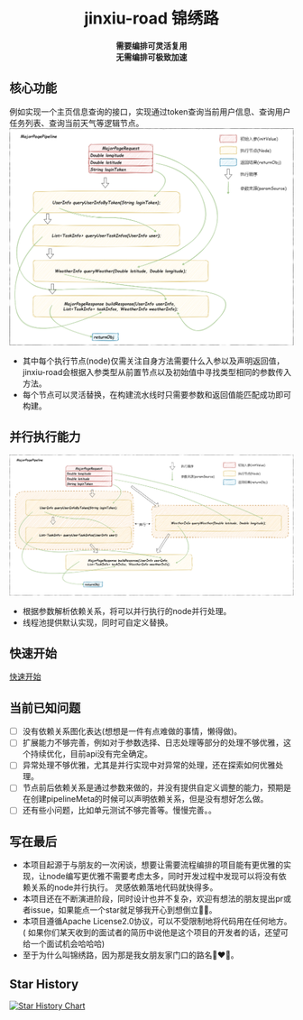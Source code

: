 <h1 align="center">
  jinxiu-road 锦绣路
</h1>

<h4 align="center">
需要编排可灵活复用<br/>无需编排可极致加速
</h4>

## 核心功能

例如实现一个主页信息查询的接口，实现通过token查询当前用户信息、查询用户任务列表、查询当前天气等逻辑节点。
![sync](readme/sync.png)

- 其中每个执行节点(node)仅需关注自身方法需要什么入参以及声明返回值，jinxiu-road会根据入参类型从前置节点以及初始值中寻找类型相同的参数传入方法。
- 每个节点可以灵活替换，在构建流水线时只需要参数和返回值能匹配成功即可构建。

## 并行执行能力

![async](readme/async.png)

- 根据参数解析依赖关系，将可以并行执行的node并行处理。
- 线程池提供默认实现，同时可自定义替换。

## 快速开始

[快速开始](readme/quickStart.md)
## 当前已知问题

- [ ] 没有依赖关系图化表达(想想是一件有点难做的事情，懒得做)。
- [ ] 扩展能力不够完善，例如对于参数选择、日志处理等部分的处理不够优雅，这个持续优化，目前api没有完全确定。
- [ ] 异常处理不够优雅，尤其是并行实现中对异常的处理，还在探索如何优雅处理。
- [ ] 节点前后依赖关系是通过参数来做的，并没有提供自定义调整的能力，预期是在创建pipelineMeta的时候可以声明依赖关系，但是没有想好怎么做。
- [ ] 还有些小问题，比如单元测试不够完善等。慢慢完善。。

## 写在最后

+ 本项目起源于与朋友的一次闲谈，想要让需要流程编排的项目能有更优雅的实现，让node编写更优雅不需要考虑太多，同时开发过程中发现可以将没有依赖关系的node并行执行。
  灵感依赖落地代码就快得多。<br/>
+ 本项目还在不断演进阶段，同时设计也并不复杂，欢迎有想法的朋友提出pr或者issue，如果能点一个star就足够我开心到想倒立🤸‍♀️。
+ 本项目遵循Apache License2.0协议，可以不受限制地将代码用在任何地方。(
  如果你们某天收到的面试者的简历中说他是这个项目的开发者的话，还望可给一个面试机会哈哈哈)
+ 至于为什么叫锦绣路，因为那是我女朋友家门口的路名👩‍❤️‍👨。

## Star History
[![Star History Chart](https://api.star-history.com/svg?repos=howwrite/jinxiu-road&type=Date)](https://star-history.com/#howwrite/jinxiu-road&Date)

